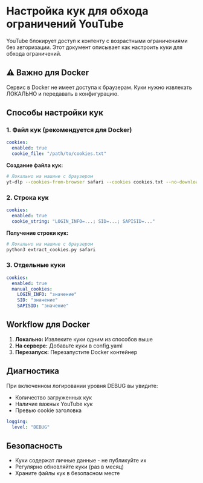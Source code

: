 # Настройка кук для обхода ограничений YouTube

YouTube блокирует доступ к контенту с возрастными ограничениями без авторизации. Этот документ описывает как настроить куки для обхода ограничений.

## ⚠️ Важно для Docker

Сервис в Docker не имеет доступа к браузерам. Куки нужно извлекать ЛОКАЛЬНО и передавать в конфигурацию.

## Способы настройки кук

### 1. Файл кук (рекомендуется для Docker)

```yaml
cookies:
  enabled: true
  cookie_file: "/path/to/cookies.txt"
```

**Создание файла кук:**
```bash
# Локально на машине с браузером
yt-dlp --cookies-from-browser safari --cookies cookies.txt --no-download --simulate https://youtube.com
```

### 2. Строка кук

```yaml
cookies:
  enabled: true
  cookie_string: "LOGIN_INFO=...; SID=...; SAPISID=..."
```

**Получение строки кук:**
```bash
# Локально на машине с браузером
python3 extract_cookies.py safari
```

### 3. Отдельные куки

```yaml
cookies:
  enabled: true
  manual_cookies:
    LOGIN_INFO: "значение"
    SID: "значение"
    SAPISID: "значение"
```

## Workflow для Docker

1. **Локально:** Извлеките куки одним из способов выше
2. **На сервере:** Добавьте куки в config.yaml
3. **Перезапуск:** Перезапустите Docker контейнер

## Диагностика

При включенном логировании уровня DEBUG вы увидите:
- Количество загруженных кук
- Наличие важных YouTube кук
- Превью cookie заголовка

```yaml
logging:
  level: "DEBUG"
```

## Безопасность

- Куки содержат личные данные - не публикуйте их
- Регулярно обновляйте куки (раз в месяц)
- Храните файлы кук в безопасном месте